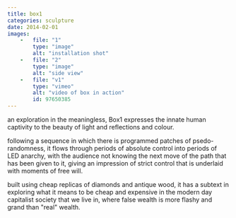 ```yaml
---
title: box1
categories: sculpture
date: 2014-02-01
images:
    -   file: "1"
        type: "image"
        alt: "installation shot"
    -   file: "2"
        type: "image"
        alt: "side view"
    -   file: "v1"
        type: "vimeo"
        alt: "video of box in action"
        id: 97650385
---
```

an exploration in the meaningless, Box1 expresses the innate human captivity to the beauty of light and reflections and colour.

following a sequence in which there is programmed patches of psedo-randomness, it flows through periods of absolute control into periods of LED anarchy, with the audience not knowing the next move of the path that has been given to it, giving an impression of strict control that is underlaid with moments of free will.

built using cheap replicas of diamonds and antique wood, it has a subtext in exploring what it means to be cheap and expensive in the modern day capitalist society that we live in, where false wealth is more flashy and grand than "real" wealth.
